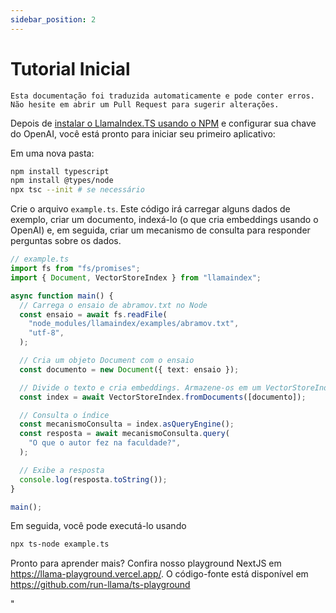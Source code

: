 ```yaml
---
sidebar_position: 2
---
```


# Tutorial Inicial

`Esta documentação foi traduzida automaticamente e pode conter erros. Não hesite em abrir um Pull Request para sugerir alterações.`

Depois de [instalar o LlamaIndex.TS usando o NPM](installation) e configurar sua chave do OpenAI, você está pronto para iniciar seu primeiro aplicativo:

Em uma nova pasta:

```bash npm2yarn
npm install typescript
npm install @types/node
npx tsc --init # se necessário
```

Crie o arquivo `example.ts`. Este código irá carregar alguns dados de exemplo, criar um documento, indexá-lo (o que cria embeddings usando o OpenAI) e, em seguida, criar um mecanismo de consulta para responder perguntas sobre os dados.

```ts
// example.ts
import fs from "fs/promises";
import { Document, VectorStoreIndex } from "llamaindex";

async function main() {
  // Carrega o ensaio de abramov.txt no Node
  const ensaio = await fs.readFile(
    "node_modules/llamaindex/examples/abramov.txt",
    "utf-8",
  );

  // Cria um objeto Document com o ensaio
  const documento = new Document({ text: ensaio });

  // Divide o texto e cria embeddings. Armazene-os em um VectorStoreIndex
  const index = await VectorStoreIndex.fromDocuments([documento]);

  // Consulta o índice
  const mecanismoConsulta = index.asQueryEngine();
  const resposta = await mecanismoConsulta.query(
    "O que o autor fez na faculdade?",
  );

  // Exibe a resposta
  console.log(resposta.toString());
}

main();
```

Em seguida, você pode executá-lo usando

```bash
npx ts-node example.ts
```

Pronto para aprender mais? Confira nosso playground NextJS em https://llama-playground.vercel.app/. O código-fonte está disponível em https://github.com/run-llama/ts-playground

"
